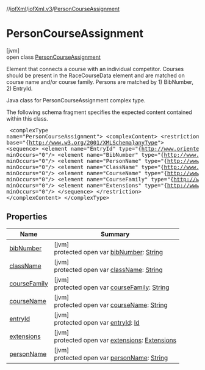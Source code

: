 //[iofXml](../../../index.md)/[iofXml.v3](../index.md)/[PersonCourseAssignment](index.md)

# PersonCourseAssignment

[jvm]\
open class [PersonCourseAssignment](index.md)

Element that connects a course with an individual competitor. Courses should be present in the RaceCourseData element and are matched on course name and/or course family. Persons are matched by 1) BibNumber, 2) EntryId. <p>Java class for PersonCourseAssignment complex type. <p>The following schema fragment specifies the expected content contained within this class. <pre> &lt;complexType name="PersonCourseAssignment"&gt; &lt;complexContent&gt; &lt;restriction base="{http://www.w3.org/2001/XMLSchema}anyType"&gt; &lt;sequence&gt; &lt;element name="EntryId" type="{http://www.orienteering.org/datastandard/3.0}Id" minOccurs="0"/&gt; &lt;element name="BibNumber" type="{http://www.w3.org/2001/XMLSchema}string" minOccurs="0"/&gt; &lt;element name="PersonName" type="{http://www.w3.org/2001/XMLSchema}string" minOccurs="0"/&gt; &lt;element name="ClassName" type="{http://www.w3.org/2001/XMLSchema}string" minOccurs="0"/&gt; &lt;element name="CourseName" type="{http://www.w3.org/2001/XMLSchema}string" minOccurs="0"/&gt; &lt;element name="CourseFamily" type="{http://www.w3.org/2001/XMLSchema}string" minOccurs="0"/&gt; &lt;element name="Extensions" type="{http://www.orienteering.org/datastandard/3.0}Extensions" minOccurs="0"/&gt; &lt;/sequence&gt; &lt;/restriction&gt; &lt;/complexContent&gt; &lt;/complexType&gt; </pre>

## Properties

| Name | Summary |
|---|---|
| [bibNumber](bib-number.md) | [jvm]<br>protected open var [bibNumber](bib-number.md): [String](https://docs.oracle.com/javase/8/docs/api/java/lang/String.html) |
| [className](class-name.md) | [jvm]<br>protected open var [className](class-name.md): [String](https://docs.oracle.com/javase/8/docs/api/java/lang/String.html) |
| [courseFamily](course-family.md) | [jvm]<br>protected open var [courseFamily](course-family.md): [String](https://docs.oracle.com/javase/8/docs/api/java/lang/String.html) |
| [courseName](course-name.md) | [jvm]<br>protected open var [courseName](course-name.md): [String](https://docs.oracle.com/javase/8/docs/api/java/lang/String.html) |
| [entryId](entry-id.md) | [jvm]<br>protected open var [entryId](entry-id.md): [Id](../-id/index.md) |
| [extensions](extensions.md) | [jvm]<br>protected open var [extensions](extensions.md): [Extensions](../-extensions/index.md) |
| [personName](person-name.md) | [jvm]<br>protected open var [personName](person-name.md): [String](https://docs.oracle.com/javase/8/docs/api/java/lang/String.html) |
